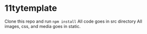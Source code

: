 # 11tytemplate

Clone this repo and run `npm install`
All code goes in src directory
All images, css, and media goes in static.
